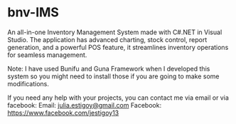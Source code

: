 # bnv-IMS
An all-in-one Inventory Management System made with C#.NET in Visual Studio. The application has advanced charting, stock control, report generation, and a powerful POS feature, it streamlines inventory operations for seamless management.


Note: I have used Bunifu and Guna Framework when I developed this system so you might need to install those if you are going to make some modifications. 

If you need any help with your projects, you can contact me via email or via facebook:
Email: julia.estigoy@gmail.com                  Facebook: https://www.facebook.com/jestigoy13
